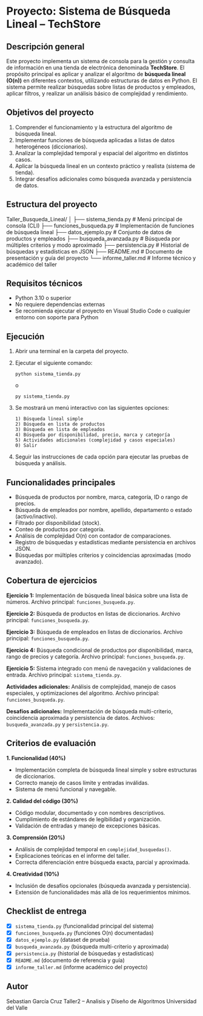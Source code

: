 # Proyecto: Sistema de Búsqueda Lineal – TechStore

## Descripción general

Este proyecto implementa un sistema de consola para la gestión y consulta de información en una tienda de electrónica denominada **TechStore**.
El propósito principal es aplicar y analizar el algoritmo de **búsqueda lineal (O(n))** en diferentes contextos, utilizando estructuras de datos en Python.
El sistema permite realizar búsquedas sobre listas de productos y empleados, aplicar filtros, y realizar un análisis básico de complejidad y rendimiento.

## Objetivos del proyecto

1. Comprender el funcionamiento y la estructura del algoritmo de búsqueda lineal.
2. Implementar funciones de búsqueda aplicadas a listas de datos heterogéneos (diccionarios).
3. Analizar la complejidad temporal y espacial del algoritmo en distintos casos.
4. Aplicar la búsqueda lineal en un contexto práctico y realista (sistema de tienda).
5. Integrar desafíos adicionales como búsqueda avanzada y persistencia de datos.

## Estructura del proyecto


Taller_Busqueda_Lineal/
│
├── sistema_tienda.py           # Menú principal de consola (CLI)
├── funciones_busqueda.py       # Implementación de funciones de búsqueda lineal
├── datos_ejemplo.py            # Conjunto de datos de productos y empleados
├── busqueda_avanzada.py        # Búsqueda por múltiples criterios y modo aproximado
├── persistencia.py             # Historial de búsquedas y estadísticas en JSON
├── README.md                   # Documento de presentación y guía del proyecto
└── informe_taller.md           # Informe técnico y académico del taller


## Requisitos técnicos

* Python 3.10 o superior
* No requiere dependencias externas
* Se recomienda ejecutar el proyecto en Visual Studio Code o cualquier entorno con soporte para Python

## Ejecución

1. Abrir una terminal en la carpeta del proyecto.

2. Ejecutar el siguiente comando:

   ```
   python sistema_tienda.py
   ```
   o
   ```
   py sistema_tienda.py
   ```

4. Se mostrará un menú interactivo con las siguientes opciones:

   ```
   1) Búsqueda lineal simple
   2) Búsqueda en lista de productos
   3) Búsqueda en lista de empleados
   4) Búsqueda por disponibilidad, precio, marca y categoría
   5) Actividades adicionales (complejidad y casos especiales)
   0) Salir
   ```

5. Seguir las instrucciones de cada opción para ejecutar las pruebas de búsqueda y análisis.

## Funcionalidades principales

* Búsqueda de productos por nombre, marca, categoría, ID o rango de precios.
* Búsqueda de empleados por nombre, apellido, departamento o estado (activo/inactivo).
* Filtrado por disponibilidad (stock).
* Conteo de productos por categoría.
* Análisis de complejidad O(n) con contador de comparaciones.
* Registro de búsquedas y estadísticas mediante persistencia en archivos JSON.
* Búsquedas por múltiples criterios y coincidencias aproximadas (modo avanzado).

## Cobertura de ejercicios

**Ejercicio 1:**
Implementación de búsqueda lineal básica sobre una lista de números.
Archivo principal: `funciones_busqueda.py`.

**Ejercicio 2:**
Búsqueda de productos en listas de diccionarios.
Archivo principal: `funciones_busqueda.py`.

**Ejercicio 3:**
Búsqueda de empleados en listas de diccionarios.
Archivo principal: `funciones_busqueda.py`.

**Ejercicio 4:**
Búsqueda condicional de productos por disponibilidad, marca, rango de precios y categoría.
Archivo principal: `funciones_busqueda.py`.

**Ejercicio 5:**
Sistema integrado con menú de navegación y validaciones de entrada.
Archivo principal: `sistema_tienda.py`.

**Actividades adicionales:**
Análisis de complejidad, manejo de casos especiales, y optimizaciones del algoritmo.
Archivo principal: `funciones_busqueda.py`.

**Desafíos adicionales:**
Implementación de búsqueda multi-criterio, coincidencia aproximada y persistencia de datos.
Archivos: `busqueda_avanzada.py` y `persistencia.py`.

## Criterios de evaluación

**1. Funcionalidad (40%)**

* Implementación completa de búsqueda lineal simple y sobre estructuras de diccionarios.
* Correcto manejo de casos límite y entradas inválidas.
* Sistema de menú funcional y navegable.

**2. Calidad del código (30%)**

* Código modular, documentado y con nombres descriptivos.
* Cumplimiento de estándares de legibilidad y organización.
* Validación de entradas y manejo de excepciones básicas.

**3. Comprensión (20%)**

* Análisis de complejidad temporal en `complejidad_busquedas()`.
* Explicaciones teóricas en el informe del taller.
* Correcta diferenciación entre búsqueda exacta, parcial y aproximada.

**4. Creatividad (10%)**

* Inclusión de desafíos opcionales (búsqueda avanzada y persistencia).
* Extensión de funcionalidades más allá de los requerimientos mínimos.

## Checklist de entrega

* [x] `sistema_tienda.py` (funcionalidad principal del sistema)
* [x] `funciones_busqueda.py` (funciones O(n) documentadas)
* [x] `datos_ejemplo.py` (dataset de prueba)
* [x] `busqueda_avanzada.py` (búsqueda multi-criterio y aproximada)
* [x] `persistencia.py` (historial de búsquedas y estadísticas)
* [x] `README.md` (documento de referencia y guía)
* [x] `informe_taller.md` (informe académico del proyecto)

## Autor

Sebastian García Cruz
Taller2 – Analisis y Diseño de Algoritmos
Universidad del Valle
